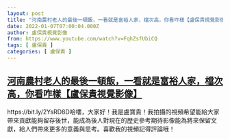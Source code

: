 ```yaml
---
layout: post
title: "河南農村老人的最後一頓飯，一看就是富裕人家，檔次高，你看咋樣【盧保貴視覺影像】"
date: 2022-01-07T07:00:04.000Z
author: 盧保貴視覺影像
from: https://www.youtube.com/watch?v=FqhZsfUbiCQ
tags: [ 盧保貴 ]
categories: [ 盧保貴 ]
---
```

<!--1641538804000-->
[河南農村老人的最後一頓飯，一看就是富裕人家，檔次高，你看咋樣【盧保貴視覺影像】](https://www.youtube.com/watch?v=FqhZsfUbiCQ)
------

<div>
https://bit.ly/2YsRD8D哈嘍，大家好！我是盧寶貴！我拍攝的視頻希望能給大家帶來貢獻能夠留存後世，能成為後人對現在的歷史參考期待影像能為將來保留文獻，給人們帶來更多的意義與思考。喜歡我的視頻記得評論哦！
</div>

